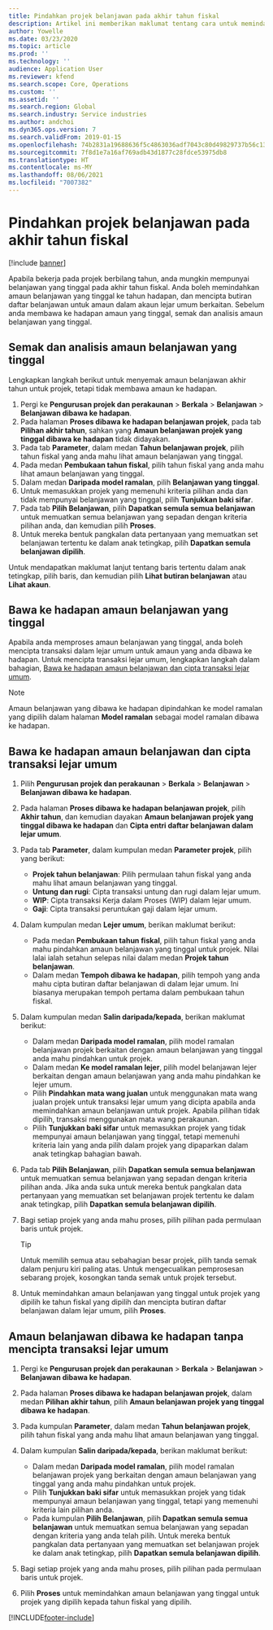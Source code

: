 ```yaml
---
title: Pindahkan projek belanjawan pada akhir tahun fiskal
description: Artikel ini memberikan maklumat tentang cara untuk memindahkan amaun belanjawan yang tinggal ke tahun hadapan dan mencipta butiran daftar belanjawan.
author: Yowelle
ms.date: 03/23/2020
ms.topic: article
ms.prod: ''
ms.technology: ''
audience: Application User
ms.reviewer: kfend
ms.search.scope: Core, Operations
ms.custom: ''
ms.assetid: ''
ms.search.region: Global
ms.search.industry: Service industries
ms.author: andchoi
ms.dyn365.ops.version: 7
ms.search.validFrom: 2019-01-15
ms.openlocfilehash: 74b2831a19688636f5c4863036adf7043c80d49829737b56c131abb6998d6cb3
ms.sourcegitcommit: 7f8d1e7a16af769adb43d1877c28fdce53975db8
ms.translationtype: HT
ms.contentlocale: ms-MY
ms.lasthandoff: 08/06/2021
ms.locfileid: "7007382"
---
```

# <a name="transfer-project-budgets-at-fiscal-year-end"></a>Pindahkan projek belanjawan pada akhir tahun fiskal

[!include [banner](../includes/banner.md)]

Apabila bekerja pada projek berbilang tahun, anda mungkin mempunyai belanjawan yang tinggal pada akhir tahun fiskal. Anda boleh memindahkan amaun belanjawan yang tinggal ke tahun hadapan, dan mencipta butiran daftar belanjawan untuk amaun dalam akaun lejar umum berkaitan. Sebelum anda membawa ke hadapan amaun yang tinggal, semak dan analisis amaun belanjawan yang tinggal.

## <a name="review-and-analyze-remaining-budget-amounts"></a>Semak dan analisis amaun belanjawan yang tinggal

Lengkapkan langkah berikut untuk menyemak amaun belanjawan akhir tahun untuk projek, tetapi tidak membawa amaun ke hadapan.

1. Pergi ke **Pengurusan projek dan perakaunan** > **Berkala** > **Belanjawan** > **Belanjawan dibawa ke hadapan**. 
2. Pada halaman **Proses dibawa ke hadapan belanjawan projek**, pada tab **Pilihan akhir tahun**, sahkan yang **Amaun belanjawan projek yang tinggal dibawa ke hadapan** tidak didayakan.
3. Pada tab **Parameter**, dalam medan **Tahun belanjawan projek**, pilih tahun fiskal yang anda mahu lihat amaun belanjawan yang tinggal. 
4. Pada medan **Pembukaan tahun fiskal**, pilih tahun fiskal yang anda mahu lihat amaun belanjawan yang tinggal. 
5. Dalam medan **Daripada model ramalan**, pilih **Belanjawan yang tinggal**. 
6. Untuk memasukkan projek yang memenuhi kriteria pilihan anda dan tidak mempunyai belanjawan yang tinggal, pilih **Tunjukkan baki sifar**.  
7. Pada tab **Pilih Belanjawan**, pilih **Dapatkan semula semua belanjawan** untuk memuatkan semua belanjawan yang sepadan dengan kriteria pilihan anda, dan kemudian pilih **Proses**. 
8. Untuk mereka bentuk pangkalan data pertanyaan yang memuatkan set belanjawan tertentu ke dalam anak tetingkap, pilih **Dapatkan semula belanjawan dipilih**.

Untuk mendapatkan maklumat lanjut tentang baris tertentu dalam anak tetingkap, pilih baris, dan kemudian pilih **Lihat butiran belanjawan** atau **Lihat akaun**.

## <a name="carry-forward-remaining-budget-amounts"></a>Bawa ke hadapan amaun belanjawan yang tinggal 

Apabila anda memproses amaun belanjawan yang tinggal, anda boleh mencipta transaksi dalam lejar umum untuk amaun yang anda dibawa ke hadapan. Untuk mencipta transaksi lejar umum, lengkapkan langkah dalam bahagian, [Bawa ke hadapan amaun belanjawan dan cipta transaksi lejar umum](#carry-forward). 

> [!NOTE]
> Amaun belanjawan yang dibawa ke hadapan dipindahkan ke model ramalan yang dipilih dalam halaman **Model ramalan** sebagai model ramalan dibawa ke hadapan.  

## <a name="carry-forward-budget-amounts-and-create-general-ledger-transactions"></a><a name="carry-forward"></a>Bawa ke hadapan amaun belanjawan dan cipta transaksi lejar umum

1.  Pilih **Pengurusan projek dan perakaunan** > **Berkala** > **Belanjawan** > **Belanjawan dibawa ke hadapan**. 
2. Pada halaman **Proses dibawa ke hadapan belanjawan projek**, pilih **Akhir tahun**, dan kemudian dayakan **Amaun belanjawan projek yang tinggal dibawa ke hadapan** dan **Cipta entri daftar belanjawan dalam lejar umum**. 
3. Pada tab **Parameter**, dalam kumpulan medan **Parameter projek**, pilih yang berikut:

   - **Projek tahun belanjawan**: Pilih permulaan tahun fiskal yang anda mahu lihat amaun belanjawan yang tinggal. 
   - **Untung dan rugi**: Cipta transaksi untung dan rugi dalam lejar umum. 
   -  **WIP**: Cipta transaksi Kerja dalam Proses (WIP) dalam lejar umum.
   -  **Gaji**: Cipta transaksi peruntukan gaji dalam lejar umum. 

5. Dalam kumpulan medan **Lejer umum**, berikan maklumat berikut: 

   - Pada medan **Pembukaan tahun fiskal**, pilih tahun fiskal yang anda mahu pindahkan amaun belanjawan yang tinggal untuk projek. Nilai lalai ialah setahun selepas nilai dalam medan **Projek tahun belanjawan**.
   -  Dalam medan **Tempoh dibawa ke hadapan**, pilih tempoh yang anda mahu cipta butiran daftar belanjawan di dalam lejar umum. Ini biasanya merupakan tempoh pertama dalam pembukaan tahun fiskal.

6. Dalam kumpulan medan **Salin daripada/kepada**, berikan maklumat berikut:

   - Dalam medan **Daripada model ramalan**, pilih model ramalan belanjawan projek berkaitan dengan amaun belanjawan yang tinggal anda mahu pindahkan untuk projek. 
   - Dalam medan **Ke model ramalan lejer**, pilih model belanjawan lejer berkaitan dengan amaun belanjawan yang anda mahu pindahkan ke lejer umum. 
   -  Pilih **Pindahkan mata wang jualan** untuk menggunakan mata wang jualan projek untuk transaksi lejar umum yang dicipta apabila anda memindahkan amaun belanjawan untuk projek. Apabila pilihan tidak dipilih, transaksi menggunakan mata wang perakaunan. 
   -  Pilih **Tunjukkan baki sifar** untuk memasukkan projek yang tidak mempunyai amaun belanjawan yang tinggal, tetapi memenuhi kriteria lain yang anda pilih dalam projek yang dipaparkan dalam anak tetingkap bahagian bawah.

7. Pada tab **Pilih Belanjawan**, pilih **Dapatkan semula semua belanjawan** untuk memuatkan semua belanjawan yang sepadan dengan kriteria pilihan anda. Jika anda suka untuk mereka bentuk pangkalan data pertanyaan yang memuatkan set belanjawan projek tertentu ke dalam anak tetingkap, pilih **Dapatkan semula belanjawan dipilih**.
8. Bagi setiap projek yang anda mahu proses, pilih pilihan pada permulaan baris untuk projek.

    > [!TIP]
    > Untuk memilih semua atau sebahagian besar projek, pilih tanda semak dalam penjuru kiri paling atas. Untuk mengecualikan pemprosesan sebarang projek, kosongkan tanda semak untuk projek tersebut.

9. Untuk memindahkan amaun belanjawan yang tinggal untuk projek yang dipilih ke tahun fiskal yang dipilih dan mencipta butiran daftar belanjawan dalam lejar umum, pilih **Proses**.

## <a name="carry-forward-budget-amounts-without-creating-general-ledger-transactions"></a>Amaun belanjawan dibawa ke hadapan tanpa mencipta transaksi lejar umum

1. Pergi ke **Pengurusan projek dan perakaunan** > **Berkala** > **Belanjawan** > **Belanjawan dibawa ke hadapan**.
2. Pada halaman **Proses dibawa ke hadapan belanjawan projek**, dalam medan **Pilihan akhir tahun**, pilih **Amaun belanjawan projek yang tinggal dibawa ke hadapan**.
3. Pada kumpulan **Parameter**, dalam medan **Tahun belanjawan projek**, pilih tahun fiskal yang anda mahu lihat amaun belanjawan yang tinggal.
4. Dalam kumpulan **Salin daripada/kepada**, berikan maklumat berikut:

   - Dalam medan **Daripada model ramalan**, pilih model ramalan belanjawan projek yang berkaitan dengan amaun belanjawan yang tinggal yang anda mahu pindahkan untuk projek. 
   - Pilih **Tunjukkan baki sifar** untuk memasukkan projek yang tidak mempunyai amaun belanjawan yang tinggal, tetapi yang memenuhi kriteria lain pilihan anda.
   - Pada kumpulan **Pilih Belanjawan**, pilih **Dapatkan semula semua belanjawan** untuk memuatkan semua belanjawan yang sepadan dengan kriteria yang anda telah pilih. Untuk mereka bentuk pangkalan data pertanyaan yang memuatkan set belanjawan projek ke dalam anak tetingkap, pilih **Dapatkan semula belanjawan dipilih**.

5. Bagi setiap projek yang anda mahu proses, pilih pilihan pada permulaan baris untuk projek. 
6. Pilih **Proses** untuk memindahkan amaun belanjawan yang tinggal untuk projek yang dipilih kepada tahun fiskal yang dipilih.



[!INCLUDE[footer-include](../includes/footer-banner.md)]